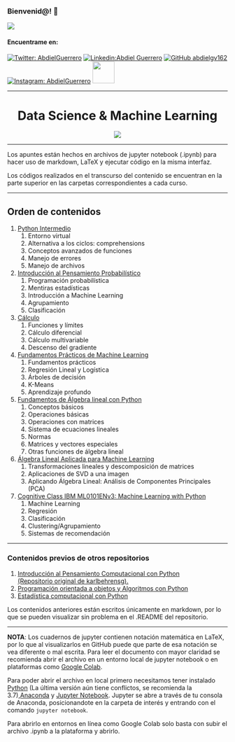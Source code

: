 ### Bienvenid@!  :black_heart:

<img src="https://cdn.betterttv.net/emote/5f7c09abccde1f4a870c416c/3x">

<h4> Encuentrame en: </h4> 

[![Twitter: AbdielGuerrero](https://img.shields.io/twitter/follow/AbdielGuerrer20?style=social)](https://twitter.com/AbdielGuerrer20) [![Linkedin:Abdiel Guerrero](https://img.shields.io/badge/-AbdielGuerrero-black?style=flat-square&logo=Linkedin&logoColor=white&link=https://www.linkedin.com/in/abdiel-guerrero-360a39195/)](https://www.linkedin.com/in/abdiel-guerrero-360a39195/) [![GitHub abdielgv162](https://img.shields.io/github/followers/abdielgv162?label=follow&style=social)](https://github.com/abdielgv162) [![Instagram: AbdielGuerrero](https://img.shields.io/badge/-abdielgv162-black?style=flat-square&logo=Instagram&logoColor=white&link=https://www.instagram.com/abdielgv162/)](https://www.instagram.com/abdielgv162/)  <a href="https://platzi.com/p/abdiel-guerrero/"><img width="50" src="https://upload.wikimedia.org/wikipedia/commons/3/32/Platzi.jpg" />
</a>



---

<div align="Center"><h1> Data Science & Machine Learning </h1></div>
<div align="center">
    <img src="https://hellofuture.orange.com/app/uploads/2018/01/Intro-HELLO-FUTURE-1920x1080_v2.gif">
</div>

---

Los apuntes están hechos en archivos de jupyter notebook (.ipynb) para hacer uso de markdown, LaTeX y ejecutar código en la misma interfaz.

Los códigos realizados en el transcurso del contenido se encuentran en la parte superior en las carpetas correspondientes a cada curso.

---



## Orden de contenidos

1.  [Python Intermedio](https://github.com/abdielgv162/Data-Science-Machine-Learning-Notes/tree/master/Python_Intermedio)
    1. Entorno virtual
    2. Alternativa a los ciclos: comprehensions
    3. Conceptos avanzados de funciones
    4. Manejo de errores
    5. Manejo de archivos
2.  [Introducción al Pensamiento Probabilístico](https://github.com/abdielgv162/Data-Science-Machine-Learning-Notes/tree/master/IntroduccionAlPensamientoProbabilistico)
    1. Programación probabilística
    2. Mentiras estadísticas
    3. Introducción a Machine Learning
    4. Agrupamiento
    5. Clasificación
3.  [Cálculo](https://github.com/abdielgv162/Data-Science-Machine-Learning-Notes/tree/master/Calculo)
    1. Funciones y límites
    2. Cálculo diferencial
    3. Cálculo multivariable
    4. Descenso del gradiente
4.  [Fundamentos Prácticos de Machine Learning ](https://github.com/abdielgv162/Data-Science-Machine-Learning-Notes/tree/master/Fundamentos_Practicos_de_Machine_Learning)
    1.  Fundamentos prácticos
    2.  Regresión Lineal y Logística
    3.  Árboles de decisión
    4.  K-Means
    5.  Aprendizaje profundo
5.  [Fundamentos de Álgebra lineal con Python](https://github.com/abdielgv162/Data-Science-Machine-Learning-Notes/tree/master/Fundamentos_de_Algebra_Lineal_con_Python)
    1.  Conceptos básicos 
    2.  Operaciones básicas
    3.  Operaciones con matrices
    4.  Sistema de ecuaciones lineales
    5.  Normas
    6.  Matrices y vectores especiales
    7.  Otras funciones de álgebra lineal
6.  [ Álgebra Lineal Aplicada para Machine Learning](https://github.com/abdielgv162/Data-Science-Machine-Learning-Notes/tree/master/Algebra_Lineal_Aplicada_para_Machine_Learning)
    1.  Transformaciones lineales y descomposición de matrices
    2.  Aplicaciones de SVD a una imagen
    3.  Aplicando Álgebra Lineal: Análisis de Componentes Principales (PCA)
7.  [Cognitive Class IBM ML0101ENv3: Machine Learning with Python](https://github.com/abdielgv162/Data-Science-Machine-Learning-Notes/tree/master/CognitiveClass_ML0101ENv3_MachineLearning_with_Python_IBM)
    1. Machine Learning
    2. Regresión
    3. Clasificación
    4. Clustering/Agrupamiento
    5. Sistemas de recomendación


---

### Contenidos previos de otros repositorios

1. [Introducción al Pensamiento Computacional con Python<br>(Repositorio original de karlbehrensg).](https://github.com/karlbehrensg/introduccion-pensamiento-computacional)
2. [Programación orientada a objetos y Algoritmos con Python](https://github.com/abdielgv162/POO_Algoritmos)
3. [Estadística computacional con Python](https://github.com/abdielgv162/Estadistica_Computacional)

Los contenidos anteriores están escritos únicamente en markdown, por lo que se pueden visualizar sin problema en el .README del repositorio.

---

**NOTA**: Los cuadernos de jupyter contienen notación matemática en LaTeX, por lo que al visualizarlos en GitHub puede que parte de esa notación se vea diferente o mal escrita. Para leer el documento con mayor claridad se recomienda abrir el archivo en un entorno local de jupyter notebook o en plataformas como [Google Colab](https://colab.research.google.com/).

Para poder abrir el archivo en local primero necesitamos tener instalado [Python](https://www.python.org/downloads/) (La última versión aún tiene conflictos, se recomienda la 3.7),[Anaconda](https://www.anaconda.com/) y [Jupyter Notebook](https://jupyter.org/). Jupyter se abre a través de tu consola de Anaconda, posicionandote en la carpeta de interés y entrando con el comando `jupyter notebook`.

Para abrirlo en entornos en línea como Google Colab solo basta con subir el archivo .ipynb a la plataforma y abrirlo.

